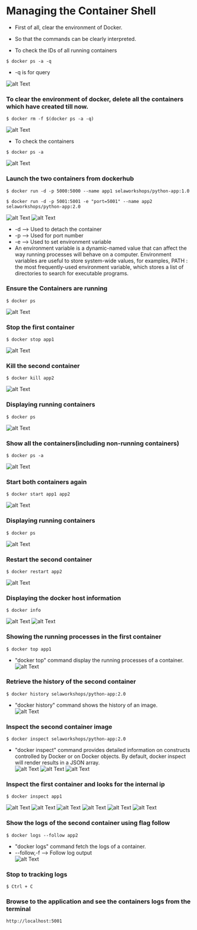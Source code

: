# Managing the Container Shell

* First of all, clear the environment of Docker.
* So that the commands can be clearly interpreted.

* To check the IDs of all running containers
```
$ docker ps -a -q
```
  * -q is for query <br />
  
![alt Text](https://github.com/srabhayraj/Docker-Labs/blob/master/metadata/managing/1.PNG)

### To clear the environment of docker, delete all the containers which have created till now.
```
$ docker rm -f $(docker ps -a -q)
```
![alt Text](https://github.com/srabhayraj/Docker-Labs/blob/master/metadata/managing/2.PNG)

* To check the containers
```
$ docker ps -a
```
![alt Text](https://github.com/srabhayraj/Docker-Labs/blob/master/metadata/managing/3.PNG)


### Launch the two containers from dockerhub
```
$ docker run -d -p 5000:5000 --name app1 selaworkshops/python-app:1.0

$ docker run -d -p 5001:5001 -e "port=5001" --name app2 selaworkshops/python-app:2.0
```
![alt Text](https://github.com/srabhayraj/Docker-Labs/blob/master/metadata/managing/5.PNG)
![alt Text](https://github.com/srabhayraj/Docker-Labs/blob/master/metadata/managing/6.PNG)

* -d --> Used to detach the container
* -p --> Used for port number
* -e --> Used to set environment variable
* An environment variable is a dynamic-named value that can affect the way running processes will behave on a computer. 
Environment variables are useful to store system-wide values, for examples, PATH : the most frequently-used environment variable, which stores a list of directories to search for executable programs.

### Ensure the Containers are running
```
$ docker ps
```
![alt Text](https://github.com/srabhayraj/Docker-Labs/blob/master/metadata/managing/7.PNG)

### Stop the first container
```
$ docker stop app1
```
![alt Text](https://github.com/srabhayraj/Docker-Labs/blob/master/metadata/managing/8.PNG)

### Kill the second container
```
$ docker kill app2
```
![alt Text](https://github.com/srabhayraj/Docker-Labs/blob/master/metadata/managing/9.PNG)

### Displaying running containers
```
$ docker ps
```
![alt Text](https://github.com/srabhayraj/Docker-Labs/blob/master/metadata/managing/10.PNG)

### Show all the containers(including non-running containers)
```
$ docker ps -a
```
![alt Text](https://github.com/srabhayraj/Docker-Labs/blob/master/metadata/managing/11.PNG)

### Start both containers again
```
$ docker start app1 app2
```
![alt Text](https://github.com/srabhayraj/Docker-Labs/blob/master/metadata/managing/12.PNG)

### Displaying running containers
```
$ docker ps
```
![alt Text](https://github.com/srabhayraj/Docker-Labs/blob/master/metadata/managing/13.PNG)

### Restart the second container
```
$ docker restart app2
```
![alt Text](https://github.com/srabhayraj/Docker-Labs/blob/master/metadata/managing/14.PNG)

### Displaying the docker host information
```
$ docker info
```
![alt Text](https://github.com/srabhayraj/Docker-Labs/blob/master/metadata/managing/16.PNG)
![alt Text](https://github.com/srabhayraj/Docker-Labs/blob/master/metadata/managing/16(2).PNG)

### Showing the running processes in the first container
```
$ docker top app1
```
 * "docker top" command display the running processes of a container.<br />
![alt Text](https://github.com/srabhayraj/Docker-Labs/blob/master/metadata/managing/17.PNG)

### Retrieve the history of the second container
```
$ docker history selaworkshops/python-app:2.0
```
 * "docker history" command shows the history of an image.<br />
![alt Text](https://github.com/srabhayraj/Docker-Labs/blob/master/metadata/managing/18.PNG)

### Inspect the second container image
```
$ docker inspect selaworkshops/python-app:2.0
```
 * "docker inspect" command provides detailed information on constructs controlled by Docker or on Docker objects. By default, docker inspect will render results in a JSON array.<br />
![alt Text](https://github.com/srabhayraj/Docker-Labs/blob/master/metadata/managing/19(1).PNG)
![alt Text](https://github.com/srabhayraj/Docker-Labs/blob/master/metadata/managing/19(2).PNG)
![alt Text](https://github.com/srabhayraj/Docker-Labs/blob/master/metadata/managing/19(3).PNG)

### Inspect the first container and looks for the internal ip
```
$ docker inspect app1
```
![alt Text](https://github.com/srabhayraj/Docker-Labs/blob/master/metadata/managing/20(1).PNG)
![alt Text](https://github.com/srabhayraj/Docker-Labs/blob/master/metadata/managing/20(2).PNG)
![alt Text](https://github.com/srabhayraj/Docker-Labs/blob/master/metadata/managing/20(3).PNG)
![alt Text](https://github.com/srabhayraj/Docker-Labs/blob/master/metadata/managing/20(4).PNG)
![alt Text](https://github.com/srabhayraj/Docker-Labs/blob/master/metadata/managing/20(5).PNG)
![alt Text](https://github.com/srabhayraj/Docker-Labs/blob/master/metadata/managing/20(6).PNG)

### Show the logs of the second container using flag follow
```
$ docker logs --follow app2
```
  * "docker logs" command fetch the logs of a container.<br />
  * --follow,-f  --> 	Follow log output<br />
![alt Text](https://github.com/srabhayraj/Docker-Labs/blob/master/metadata/managing/21.PNG)

### Stop to tracking logs
```
$ Ctrl + C
```

### Browse to the application and see the containers logs from the terminal
```
http://localhost:5001
```
















